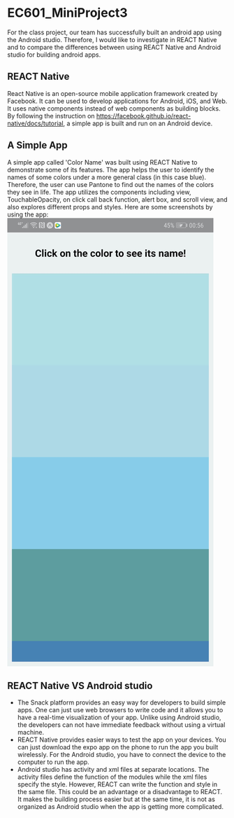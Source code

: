 # EC601_MiniProject3

For the class project, our team has successfully built an android app using the Android studio. Therefore, I would like to investigate in REACT Native and to compare the differences between using REACT Native and Android studio for building android apps. 

##  REACT Native
React Native is an open-source mobile application framework created by Facebook. It can be used to develop applications for Android, iOS, and Web. It uses native components instead of web components as building blocks. By following the instruction on https://facebook.github.io/react-native/docs/tutorial, a simple app is built and run on an Android device.

## A Simple App 
A simple app called 'Color Name' was built using REACT Native to demonstrate some of its features. The app helps the user to identify the names of some colors under a more general class (in this case blue). Therefore, the user can use Pantone to find out the names of the colors they see in life. The app utilizes the components including view, TouchableOpacity, on click call back function, alert box, and scroll view, and also explores different props and styles. Here are some screenshots by using the app:
![01](app_01.jpg)


## REACT Native VS Android studio

* The Snack platform provides an easy way for developers to build simple apps. One can just use web browsers to write code and it allows you to have a real-time visualization of your app. Unlike using Android studio, the developers can not have immediate feedback without using a virtual machine. 
* REACT Native provides easier ways to test the app on your devices. You can just download the expo app on the phone to run the app you built wirelessly. For the Android studio, you have to connect the device to the computer to run the app.
* Android studio has activity and xml files at separate locations. The activity files define the function of the modules while the xml files specify the style. However, REACT can write the function and style in the same file. This could be an advantage or a disadvantage to REACT. It makes the building process easier but at the same time, it is not as organized as Android studio when the app is getting more complicated.
